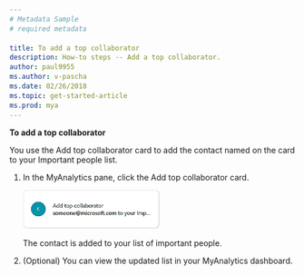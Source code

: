 ```yaml
---
# Metadata Sample
# required metadata

title: To add a top collaborator
description: How-to steps -- Add a top collaborator. 
author: paul9955
ms.author: v-pascha
ms.date: 02/26/2018
ms.topic: get-started-article
ms.prod: mya
---
```


**To add a top collaborator** 

You use the Add top collaborator card to add the contact named on the card to your Important people list. 

1. In the MyAnalytics pane, click the Add top collaborator card.

    <img src="../../Images/Add-top-collaborator-ed.png" width="50%" height="50%" alt="Add top collaborator card">

    The contact is added to your list of important people. 
    
2. (Optional) You can view the updated list in your MyAnalytics dashboard.  